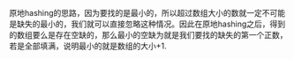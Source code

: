 原地hashing的思路，因为要找的是最小的，所以超过数组大小的数就一定不可能是缺失的最小的，我们就可以直接忽略这种情况。因此在原地hashing之后，得到的数组要么是存在空缺的，那么最小的空缺为就是我们要找的缺失的第一个正数，若是全部填满，说明最小的就是数组的大小+1.